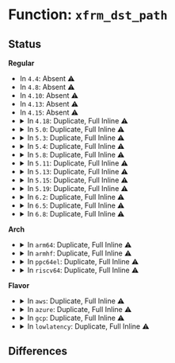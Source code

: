 # Function: <code>xfrm_dst_path</code>

## Status
<b>Regular</b>
<ul>
<li>
In <code>4.4</code>: Absent ⚠️
</li>
<li>
In <code>4.8</code>: Absent ⚠️
</li>
<li>
In <code>4.10</code>: Absent ⚠️
</li>
<li>
In <code>4.13</code>: Absent ⚠️
</li>
<li>
In <code>4.15</code>: Absent ⚠️
</li>
<li>
<details>
<summary>In <code>4.18</code>: Duplicate, Full Inline ⚠️</summary>

**Collision:** Static Duplication

**Inline:** Full

**Transformation:** False

**Instances:**

```
In net/core/sock.c (ffffffff81874a76)
Location: include/net/xfrm.h:1000
Inline: True
Inline callers:
  - net/core/sock.c:sk_setup_caps
```
```
In net/ipv4/route.c (ffffffff818e6823)
Location: include/net/xfrm.h:1000
Inline: True
Inline callers:
  - net/ipv4/route.c:ipv4_sk_update_pmtu
```
```
In net/xfrm/xfrm_policy.c (ffffffff8194a5b5)
Location: include/net/xfrm.h:1000
Inline: True
Inline callers:
  - net/xfrm/xfrm_policy.c:xfrm_confirm_neigh
  - net/xfrm/xfrm_policy.c:xfrm_neigh_lookup
  - net/xfrm/xfrm_policy.c:xfrm_default_advmss
  - net/xfrm/xfrm_policy.c:xfrm_bundle_ok
  - net/xfrm/xfrm_policy.c:xfrm_policy_queue_process
  - net/xfrm/xfrm_policy.c:xfrm_policy_queue_process
  - net/xfrm/xfrm_policy.c:xfrm_policy_queue_process
  - net/xfrm/xfrm_policy.c:xfrm_policy_queue_process
```
```
In net/xfrm/xfrm_device.c (ffffffff81958143)
Location: include/net/xfrm.h:1000
Inline: True
Inline callers:
  - net/xfrm/xfrm_device.c:xfrm_dev_offload_ok
```
```
In net/ipv6/ip6_output.c (ffffffff819613ac)
Location: include/net/xfrm.h:1000
Inline: True
Inline callers:
  - net/ipv6/ip6_output.c:ip6_setup_cork
  - net/ipv6/ip6_output.c:ip6_setup_cork
```
</details>
</li>
<li>
<details>
<summary>In <code>5.0</code>: Duplicate, Full Inline ⚠️</summary>

**Collision:** Static Duplication

**Inline:** Full

**Transformation:** False

**Instances:**

```
In net/core/sock.c (ffffffff81895288)
Location: include/net/xfrm.h:1018
Inline: True
Inline callers:
  - net/core/sock.c:sk_setup_caps
```
```
In net/ipv4/route.c (ffffffff8191367c)
Location: include/net/xfrm.h:1018
Inline: True
Inline callers:
  - net/ipv4/route.c:ipv4_sk_update_pmtu
```
```
In net/xfrm/xfrm_policy.c (ffffffff8197c575)
Location: include/net/xfrm.h:1018
Inline: True
Inline callers:
  - net/xfrm/xfrm_policy.c:xfrm_confirm_neigh
  - net/xfrm/xfrm_policy.c:xfrm_neigh_lookup
  - net/xfrm/xfrm_policy.c:xfrm_default_advmss
  - net/xfrm/xfrm_policy.c:xfrm_policy_queue_process
  - net/xfrm/xfrm_policy.c:xfrm_policy_queue_process
  - net/xfrm/xfrm_policy.c:xfrm_policy_queue_process
  - net/xfrm/xfrm_policy.c:xfrm_policy_queue_process
```
```
In net/xfrm/xfrm_device.c (ffffffff8198ca99)
Location: include/net/xfrm.h:1018
Inline: True
Inline callers:
  - net/xfrm/xfrm_device.c:xfrm_dev_offload_ok
```
```
In net/ipv6/ip6_output.c (ffffffff81995c86)
Location: include/net/xfrm.h:1018
Inline: True
Inline callers:
  - net/ipv6/ip6_output.c:ip6_setup_cork
  - net/ipv6/ip6_output.c:ip6_setup_cork
```
</details>
</li>
<li>
<details>
<summary>In <code>5.3</code>: Duplicate, Full Inline ⚠️</summary>

**Collision:** Static Duplication

**Inline:** Full

**Transformation:** False

**Instances:**

```
In net/core/sock.c (ffffffff818df825)
Location: include/net/xfrm.h:945
Inline: True
Inline callers:
  - net/core/sock.c:sk_setup_caps
```
```
In net/ipv4/route.c (ffffffff81975cc7)
Location: include/net/xfrm.h:945
Inline: True
Inline callers:
  - net/ipv4/route.c:ipv4_sk_update_pmtu
```
```
In net/xfrm/xfrm_policy.c (ffffffff819e5885)
Location: include/net/xfrm.h:945
Inline: True
Inline callers:
  - net/xfrm/xfrm_policy.c:xfrm_confirm_neigh
  - net/xfrm/xfrm_policy.c:xfrm_neigh_lookup
  - net/xfrm/xfrm_policy.c:xfrm_default_advmss
  - net/xfrm/xfrm_policy.c:xfrm_policy_queue_process
  - net/xfrm/xfrm_policy.c:xfrm_policy_queue_process
  - net/xfrm/xfrm_policy.c:xfrm_policy_queue_process
  - net/xfrm/xfrm_policy.c:xfrm_policy_queue_process
```
```
In net/xfrm/xfrm_device.c (ffffffff819f80a9)
Location: include/net/xfrm.h:945
Inline: True
Inline callers:
  - net/xfrm/xfrm_device.c:xfrm_dev_offload_ok
```
```
In net/ipv6/ip6_output.c (ffffffff81a019ca)
Location: include/net/xfrm.h:945
Inline: True
Inline callers:
  - net/ipv6/ip6_output.c:ip6_setup_cork
  - net/ipv6/ip6_output.c:ip6_setup_cork
```
</details>
</li>
<li>
<details>
<summary>In <code>5.4</code>: Duplicate, Full Inline ⚠️</summary>

**Collision:** Static Duplication

**Inline:** Full

**Transformation:** False

**Instances:**

```
In net/core/sock.c (ffffffff819119f5)
Location: include/net/xfrm.h:945
Inline: True
Inline callers:
  - net/core/sock.c:sk_setup_caps
```
```
In net/ipv4/route.c (ffffffff819ac6d7)
Location: include/net/xfrm.h:945
Inline: True
Inline callers:
  - net/ipv4/route.c:ipv4_sk_update_pmtu
```
```
In net/xfrm/xfrm_policy.c (ffffffff81a1c8b5)
Location: include/net/xfrm.h:945
Inline: True
Inline callers:
  - net/xfrm/xfrm_policy.c:xfrm_confirm_neigh
  - net/xfrm/xfrm_policy.c:xfrm_neigh_lookup
  - net/xfrm/xfrm_policy.c:xfrm_default_advmss
  - net/xfrm/xfrm_policy.c:xfrm_policy_queue_process
  - net/xfrm/xfrm_policy.c:xfrm_policy_queue_process
  - net/xfrm/xfrm_policy.c:xfrm_policy_queue_process
  - net/xfrm/xfrm_policy.c:xfrm_policy_queue_process
```
```
In net/xfrm/xfrm_device.c (ffffffff81a2ecf9)
Location: include/net/xfrm.h:945
Inline: True
Inline callers:
  - net/xfrm/xfrm_device.c:xfrm_dev_offload_ok
```
```
In net/ipv6/ip6_output.c (ffffffff81a3858b)
Location: include/net/xfrm.h:945
Inline: True
Inline callers:
  - net/ipv6/ip6_output.c:ip6_setup_cork
  - net/ipv6/ip6_output.c:ip6_setup_cork
```
</details>
</li>
<li>
<details>
<summary>In <code>5.8</code>: Duplicate, Full Inline ⚠️</summary>

**Collision:** Static Duplication

**Inline:** Full

**Transformation:** False

**Instances:**

```
In net/core/sock.c (ffffffff819e37c8)
Location: include/net/xfrm.h:943
Inline: True
Inline callers:
  - net/core/sock.c:sk_setup_caps
```
```
In net/ipv4/route.c (ffffffff81a96bb6)
Location: include/net/xfrm.h:943
Inline: True
Inline callers:
  - net/ipv4/route.c:ipv4_sk_update_pmtu
```
```
In net/xfrm/xfrm_policy.c (ffffffff81b0f6e5)
Location: include/net/xfrm.h:943
Inline: True
Inline callers:
  - net/xfrm/xfrm_policy.c:xfrm_confirm_neigh
  - net/xfrm/xfrm_policy.c:xfrm_neigh_lookup
  - net/xfrm/xfrm_policy.c:xfrm_default_advmss
  - net/xfrm/xfrm_policy.c:xfrm_bundle_ok
  - net/xfrm/xfrm_policy.c:xfrm_policy_queue_process
  - net/xfrm/xfrm_policy.c:xfrm_policy_queue_process
  - net/xfrm/xfrm_policy.c:xfrm_policy_queue_process
  - net/xfrm/xfrm_policy.c:xfrm_policy_queue_process
```
```
In net/xfrm/xfrm_device.c (ffffffff81b217e9)
Location: include/net/xfrm.h:943
Inline: True
Inline callers:
  - net/xfrm/xfrm_device.c:xfrm_dev_offload_ok
```
```
In net/ipv6/ip6_output.c (ffffffff81b2e41f)
Location: include/net/xfrm.h:943
Inline: True
Inline callers:
  - net/ipv6/ip6_output.c:ip6_setup_cork
  - net/ipv6/ip6_output.c:ip6_setup_cork
```
</details>
</li>
<li>
<details>
<summary>In <code>5.11</code>: Duplicate, Full Inline ⚠️</summary>

**Collision:** Static Duplication

**Inline:** Full

**Transformation:** False

**Instances:**

```
In net/core/sock.c (ffffffff819e331d)
Location: include/net/xfrm.h:946
Inline: True
Inline callers:
  - net/core/sock.c:sk_setup_caps
```
```
In net/ipv4/route.c (ffffffff81aa0c90)
Location: include/net/xfrm.h:946
Inline: True
Inline callers:
  - net/ipv4/route.c:ipv4_sk_update_pmtu
```
```
In net/xfrm/xfrm_policy.c (ffffffff81b1d9d5)
Location: include/net/xfrm.h:946
Inline: True
Inline callers:
  - net/xfrm/xfrm_policy.c:xfrm_confirm_neigh
  - net/xfrm/xfrm_policy.c:xfrm_neigh_lookup
  - net/xfrm/xfrm_policy.c:xfrm_default_advmss
  - net/xfrm/xfrm_policy.c:xfrm_bundle_ok
  - net/xfrm/xfrm_policy.c:xfrm_policy_queue_process
  - net/xfrm/xfrm_policy.c:xfrm_policy_queue_process
  - net/xfrm/xfrm_policy.c:xfrm_policy_queue_process
  - net/xfrm/xfrm_policy.c:xfrm_policy_queue_process
```
```
In net/xfrm/xfrm_device.c (ffffffff81b301b9)
Location: include/net/xfrm.h:946
Inline: True
Inline callers:
  - net/xfrm/xfrm_device.c:xfrm_dev_offload_ok
```
```
In net/ipv6/ip6_output.c (ffffffff81b3ce6f)
Location: include/net/xfrm.h:946
Inline: True
Inline callers:
  - net/ipv6/ip6_output.c:ip6_setup_cork
  - net/ipv6/ip6_output.c:ip6_setup_cork
```
</details>
</li>
<li>
<details>
<summary>In <code>5.13</code>: Duplicate, Full Inline ⚠️</summary>

**Collision:** Static Duplication

**Inline:** Full

**Transformation:** False

**Instances:**

```
In net/core/sock.c (ffffffff819c936a)
Location: include/net/xfrm.h:946
Inline: True
Inline callers:
  - net/core/sock.c:sk_setup_caps
```
```
In net/ipv4/route.c (ffffffff81a8bbc0)
Location: include/net/xfrm.h:946
Inline: True
Inline callers:
  - net/ipv4/route.c:ipv4_sk_update_pmtu
```
```
In net/xfrm/xfrm_policy.c (ffffffff81b0b225)
Location: include/net/xfrm.h:946
Inline: True
Inline callers:
  - net/xfrm/xfrm_policy.c:xfrm_confirm_neigh
  - net/xfrm/xfrm_policy.c:xfrm_neigh_lookup
  - net/xfrm/xfrm_policy.c:xfrm_default_advmss
  - net/xfrm/xfrm_policy.c:xfrm_bundle_ok
  - net/xfrm/xfrm_policy.c:xfrm_policy_queue_process
  - net/xfrm/xfrm_policy.c:xfrm_policy_queue_process
  - net/xfrm/xfrm_policy.c:xfrm_policy_queue_process
  - net/xfrm/xfrm_policy.c:xfrm_policy_queue_process
```
```
In net/xfrm/xfrm_device.c (ffffffff81b1def5)
Location: include/net/xfrm.h:946
Inline: True
Inline callers:
  - net/xfrm/xfrm_device.c:xfrm_dev_offload_ok
```
```
In net/ipv6/ip6_output.c (ffffffff81b2a2cf)
Location: include/net/xfrm.h:946
Inline: True
Inline callers:
  - net/ipv6/ip6_output.c:ip6_setup_cork
  - net/ipv6/ip6_output.c:ip6_setup_cork
```
</details>
</li>
<li>
<details>
<summary>In <code>5.15</code>: Duplicate, Full Inline ⚠️</summary>

**Collision:** Static Duplication

**Inline:** Full

**Transformation:** False

**Instances:**

```
In net/core/sock.c (ffffffff81a7870a)
Location: include/net/xfrm.h:942
Inline: True
Inline callers:
  - net/core/sock.c:sk_setup_caps
```
```
In net/ipv4/route.c (ffffffff81b46b50)
Location: include/net/xfrm.h:942
Inline: True
Inline callers:
  - net/ipv4/route.c:ipv4_sk_update_pmtu
```
```
In net/xfrm/xfrm_policy.c (ffffffff81bce0f5)
Location: include/net/xfrm.h:942
Inline: True
Inline callers:
  - net/xfrm/xfrm_policy.c:xfrm_confirm_neigh
  - net/xfrm/xfrm_policy.c:xfrm_neigh_lookup
  - net/xfrm/xfrm_policy.c:xfrm_default_advmss
  - net/xfrm/xfrm_policy.c:xfrm_bundle_ok
  - net/xfrm/xfrm_policy.c:xfrm_policy_queue_process
  - net/xfrm/xfrm_policy.c:xfrm_policy_queue_process
  - net/xfrm/xfrm_policy.c:xfrm_policy_queue_process
  - net/xfrm/xfrm_policy.c:xfrm_policy_queue_process
```
```
In net/xfrm/xfrm_device.c (ffffffff81be29e5)
Location: include/net/xfrm.h:942
Inline: True
Inline callers:
  - net/xfrm/xfrm_device.c:xfrm_dev_offload_ok
```
```
In net/ipv6/ip6_output.c (ffffffff81befeaa)
Location: include/net/xfrm.h:942
Inline: True
Inline callers:
  - net/ipv6/ip6_output.c:ip6_setup_cork
  - net/ipv6/ip6_output.c:ip6_setup_cork
```
</details>
</li>
<li>
<details>
<summary>In <code>5.19</code>: Duplicate, Full Inline ⚠️</summary>

**Collision:** Static Duplication

**Inline:** Full

**Transformation:** False

**Instances:**

```
In net/core/sock.c (ffffffff81bec076)
Location: include/net/xfrm.h:945
Inline: True
Inline callers:
  - net/core/sock.c:sk_setup_caps
```
```
In net/ipv4/route.c (ffffffff81cd3c06)
Location: include/net/xfrm.h:945
Inline: True
Inline callers:
  - net/ipv4/route.c:ipv4_sk_update_pmtu
```
```
In net/xfrm/xfrm_policy.c (ffffffff81d641d5)
Location: include/net/xfrm.h:945
Inline: True
Inline callers:
  - net/xfrm/xfrm_policy.c:xfrm_confirm_neigh
  - net/xfrm/xfrm_policy.c:xfrm_neigh_lookup
  - net/xfrm/xfrm_policy.c:xfrm_default_advmss
  - net/xfrm/xfrm_policy.c:xfrm_bundle_ok
  - net/xfrm/xfrm_policy.c:xfrm_policy_queue_process
  - net/xfrm/xfrm_policy.c:xfrm_policy_queue_process
  - net/xfrm/xfrm_policy.c:xfrm_policy_queue_process
  - net/xfrm/xfrm_policy.c:xfrm_policy_queue_process
```
```
In net/xfrm/xfrm_device.c (ffffffff81d79b3f)
Location: include/net/xfrm.h:945
Inline: True
Inline callers:
  - net/xfrm/xfrm_device.c:xfrm_dev_offload_ok
```
```
In net/ipv6/ip6_output.c (ffffffff81d87f3f)
Location: include/net/xfrm.h:945
Inline: True
Inline callers:
  - net/ipv6/ip6_output.c:ip6_setup_cork
  - net/ipv6/ip6_output.c:ip6_setup_cork
```
</details>
</li>
<li>
<details>
<summary>In <code>6.2</code>: Duplicate, Full Inline ⚠️</summary>

**Collision:** Static Duplication

**Inline:** Full

**Transformation:** False

**Instances:**

```
In net/core/sock.c (ffffffff81d98a46)
Location: include/net/xfrm.h:962
Inline: True
Inline callers:
  - net/core/sock.c:sk_setup_caps
```
```
In net/ipv4/route.c (ffffffff81e93e36)
Location: include/net/xfrm.h:962
Inline: True
Inline callers:
  - net/ipv4/route.c:ipv4_sk_update_pmtu
```
```
In net/xfrm/xfrm_policy.c (ffffffff81f2ef65)
Location: include/net/xfrm.h:962
Inline: True
Inline callers:
  - net/xfrm/xfrm_policy.c:xfrm_confirm_neigh
  - net/xfrm/xfrm_policy.c:xfrm_neigh_lookup
  - net/xfrm/xfrm_policy.c:xfrm_default_advmss
  - net/xfrm/xfrm_policy.c:xfrm_bundle_ok
  - net/xfrm/xfrm_policy.c:xfrm_policy_queue_process
  - net/xfrm/xfrm_policy.c:xfrm_policy_queue_process
  - net/xfrm/xfrm_policy.c:xfrm_policy_queue_process
  - net/xfrm/xfrm_policy.c:xfrm_policy_queue_process
```
```
In net/xfrm/xfrm_device.c (ffffffff81f4693e)
Location: include/net/xfrm.h:962
Inline: True
Inline callers:
  - net/xfrm/xfrm_device.c:xfrm_dev_offload_ok
```
```
In net/ipv6/ip6_output.c (ffffffff81f55cdb)
Location: include/net/xfrm.h:962
Inline: True
Inline callers:
  - net/ipv6/ip6_output.c:ip6_setup_cork
  - net/ipv6/ip6_output.c:ip6_setup_cork
```
</details>
</li>
<li>
<details>
<summary>In <code>6.5</code>: Duplicate, Full Inline ⚠️</summary>

**Collision:** Static Duplication

**Inline:** Full

**Transformation:** False

**Instances:**

```
In net/core/sock.c (ffffffff81e08232)
Location: include/net/xfrm.h:967
Inline: True
Inline callers:
  - net/core/sock.c:sk_setup_caps
```
```
In net/ipv4/route.c (ffffffff81ef25cc)
Location: include/net/xfrm.h:967
Inline: True
Inline callers:
  - net/ipv4/route.c:ipv4_sk_update_pmtu
```
```
In net/xfrm/xfrm_policy.c (ffffffff81f8f4a5)
Location: include/net/xfrm.h:967
Inline: True
Inline callers:
  - net/xfrm/xfrm_policy.c:xfrm_confirm_neigh
  - net/xfrm/xfrm_policy.c:xfrm_neigh_lookup
  - net/xfrm/xfrm_policy.c:xfrm_default_advmss
  - net/xfrm/xfrm_policy.c:xfrm_bundle_ok
  - net/xfrm/xfrm_policy.c:xfrm_policy_queue_process
  - net/xfrm/xfrm_policy.c:xfrm_policy_queue_process
  - net/xfrm/xfrm_policy.c:xfrm_policy_queue_process
  - net/xfrm/xfrm_policy.c:xfrm_policy_queue_process
```
```
In net/xfrm/xfrm_device.c (ffffffff81fa627e)
Location: include/net/xfrm.h:967
Inline: True
Inline callers:
  - net/xfrm/xfrm_device.c:xfrm_dev_offload_ok
```
```
In net/ipv6/ip6_output.c (ffffffff81fb56b3)
Location: include/net/xfrm.h:967
Inline: True
Inline callers:
  - net/ipv6/ip6_output.c:ip6_setup_cork
  - net/ipv6/ip6_output.c:ip6_setup_cork
```
</details>
</li>
<li>
<details>
<summary>In <code>6.8</code>: Duplicate, Full Inline ⚠️</summary>

**Collision:** Static Duplication

**Inline:** Full

**Transformation:** False

**Instances:**

```
In net/core/sock.c (ffffffff81ec4c85)
Location: include/net/xfrm.h:967
Inline: True
Inline callers:
  - net/core/sock.c:sk_setup_caps
```
```
In net/ipv4/route.c (ffffffff81fb66e9)
Location: include/net/xfrm.h:967
Inline: True
Inline callers:
  - net/ipv4/route.c:ipv4_sk_update_pmtu
```
```
In net/xfrm/xfrm_policy.c (ffffffff8205d205)
Location: include/net/xfrm.h:967
Inline: True
Inline callers:
  - net/xfrm/xfrm_policy.c:xfrm_confirm_neigh
  - net/xfrm/xfrm_policy.c:xfrm_neigh_lookup
  - net/xfrm/xfrm_policy.c:xfrm_default_advmss
  - net/xfrm/xfrm_policy.c:xfrm_bundle_ok
  - net/xfrm/xfrm_policy.c:xfrm_policy_queue_process
  - net/xfrm/xfrm_policy.c:xfrm_policy_queue_process
  - net/xfrm/xfrm_policy.c:xfrm_policy_queue_process
  - net/xfrm/xfrm_policy.c:xfrm_policy_queue_process
```
```
In net/xfrm/xfrm_device.c (ffffffff82073571)
Location: include/net/xfrm.h:967
Inline: True
Inline callers:
  - net/xfrm/xfrm_device.c:xfrm_dev_offload_ok
```
```
In net/ipv6/ip6_output.c (ffffffff82082de0)
Location: include/net/xfrm.h:967
Inline: True
Inline callers:
  - net/ipv6/ip6_output.c:ip6_setup_cork
```
</details>
</li>
</ul>
<b>Arch</b>
<ul>
<li>
<details>
<summary>In <code>arm64</code>: Duplicate, Full Inline ⚠️</summary>

**Collision:** Static Duplication

**Inline:** Full

**Transformation:** False

**Instances:**

```
In net/core/sock.c (ffff800010ba9610)
Location: include/net/xfrm.h:945
Inline: True
Inline callers:
  - net/core/sock.c:sk_setup_caps
```
```
In net/ipv4/route.c (ffff800010c5c8a8)
Location: include/net/xfrm.h:945
Inline: True
Inline callers:
  - net/ipv4/route.c:ipv4_sk_update_pmtu
```
```
In net/xfrm/xfrm_policy.c (ffff800010cd8afc)
Location: include/net/xfrm.h:945
Inline: True
Inline callers:
  - net/xfrm/xfrm_policy.c:xfrm_confirm_neigh
  - net/xfrm/xfrm_policy.c:xfrm_neigh_lookup
  - net/xfrm/xfrm_policy.c:xfrm_default_advmss
  - net/xfrm/xfrm_policy.c:xfrm_policy_queue_process
  - net/xfrm/xfrm_policy.c:xfrm_policy_queue_process
  - net/xfrm/xfrm_policy.c:xfrm_policy_queue_process
  - net/xfrm/xfrm_policy.c:xfrm_policy_queue_process
```
```
In net/xfrm/xfrm_device.c (ffff800010cedb40)
Location: include/net/xfrm.h:945
Inline: True
Inline callers:
  - net/xfrm/xfrm_device.c:xfrm_dev_offload_ok
```
```
In net/ipv6/ip6_output.c (ffff800010cf8b04)
Location: include/net/xfrm.h:945
Inline: True
Inline callers:
  - net/ipv6/ip6_output.c:ip6_setup_cork
  - net/ipv6/ip6_output.c:ip6_setup_cork
```
</details>
</li>
<li>
<details>
<summary>In <code>armhf</code>: Duplicate, Full Inline ⚠️</summary>

**Collision:** Static Duplication

**Inline:** Full

**Transformation:** False

**Instances:**

```
In net/core/sock.c (c0cca650)
Location: include/net/xfrm.h:945
Inline: True
Inline callers:
  - net/core/sock.c:sk_setup_caps
```
```
In net/ipv4/route.c (c0d6bf40)
Location: include/net/xfrm.h:945
Inline: True
Inline callers:
  - net/ipv4/route.c:ipv4_sk_update_pmtu
```
```
In net/xfrm/xfrm_policy.c (c0de2754)
Location: include/net/xfrm.h:945
Inline: True
Inline callers:
  - net/xfrm/xfrm_policy.c:xfrm_confirm_neigh
  - net/xfrm/xfrm_policy.c:xfrm_neigh_lookup
  - net/xfrm/xfrm_policy.c:xfrm_default_advmss
  - net/xfrm/xfrm_policy.c:xfrm_policy_queue_process
  - net/xfrm/xfrm_policy.c:xfrm_policy_queue_process
  - net/xfrm/xfrm_policy.c:xfrm_policy_queue_process
  - net/xfrm/xfrm_policy.c:xfrm_policy_queue_process
```
```
In net/xfrm/xfrm_device.c (c0df5c0c)
Location: include/net/xfrm.h:945
Inline: True
Inline callers:
  - net/xfrm/xfrm_device.c:xfrm_dev_offload_ok
```
```
In net/ipv6/ip6_output.c (c0e001c8)
Location: include/net/xfrm.h:945
Inline: True
Inline callers:
  - net/ipv6/ip6_output.c:ip6_setup_cork
  - net/ipv6/ip6_output.c:ip6_setup_cork
```
</details>
</li>
<li>
<details>
<summary>In <code>ppc64el</code>: Duplicate, Full Inline ⚠️</summary>

**Collision:** Static Duplication

**Inline:** Full

**Transformation:** False

**Instances:**

```
In net/core/sock.c (c000000000c7e6e0)
Location: include/net/xfrm.h:945
Inline: True
Inline callers:
  - net/core/sock.c:sk_setup_caps
```
```
In net/ipv4/route.c (c000000000d5eca8)
Location: include/net/xfrm.h:945
Inline: True
Inline callers:
  - net/ipv4/route.c:ipv4_sk_update_pmtu
```
```
In net/xfrm/xfrm_policy.c (c000000000df938c)
Location: include/net/xfrm.h:945
Inline: True
Inline callers:
  - net/xfrm/xfrm_policy.c:xfrm_confirm_neigh
  - net/xfrm/xfrm_policy.c:xfrm_neigh_lookup
  - net/xfrm/xfrm_policy.c:xfrm_default_advmss
  - net/xfrm/xfrm_policy.c:xfrm_policy_queue_process
  - net/xfrm/xfrm_policy.c:xfrm_policy_queue_process
  - net/xfrm/xfrm_policy.c:xfrm_policy_queue_process
  - net/xfrm/xfrm_policy.c:xfrm_policy_queue_process
```
```
In net/xfrm/xfrm_device.c (c000000000e124d0)
Location: include/net/xfrm.h:945
Inline: True
Inline callers:
  - net/xfrm/xfrm_device.c:xfrm_dev_offload_ok
```
```
In net/ipv6/ip6_output.c (c000000000e21cec)
Location: include/net/xfrm.h:945
Inline: True
Inline callers:
  - net/ipv6/ip6_output.c:ip6_setup_cork
  - net/ipv6/ip6_output.c:ip6_setup_cork
```
</details>
</li>
<li>
<details>
<summary>In <code>riscv64</code>: Duplicate, Full Inline ⚠️</summary>

**Collision:** Static Duplication

**Inline:** Full

**Transformation:** False

**Instances:**

```
In net/core/sock.c (ffffffe00073c99a)
Location: include/net/xfrm.h:945
Inline: True
Inline callers:
  - net/core/sock.c:sk_setup_caps
```
```
In net/ipv4/route.c (ffffffe0007c56e0)
Location: include/net/xfrm.h:945
Inline: True
Inline callers:
  - net/ipv4/route.c:ipv4_sk_update_pmtu
```
```
In net/xfrm/xfrm_policy.c (ffffffe000829046)
Location: include/net/xfrm.h:945
Inline: True
Inline callers:
  - net/xfrm/xfrm_policy.c:xfrm_confirm_neigh
  - net/xfrm/xfrm_policy.c:xfrm_neigh_lookup
  - net/xfrm/xfrm_policy.c:xfrm_default_advmss
  - net/xfrm/xfrm_policy.c:xfrm_policy_queue_process
  - net/xfrm/xfrm_policy.c:xfrm_policy_queue_process
  - net/xfrm/xfrm_policy.c:xfrm_policy_queue_process
  - net/xfrm/xfrm_policy.c:xfrm_policy_queue_process
```
```
In net/xfrm/xfrm_device.c (ffffffe00083b0ee)
Location: include/net/xfrm.h:945
Inline: True
Inline callers:
  - net/xfrm/xfrm_device.c:xfrm_dev_offload_ok
```
```
In net/ipv6/ip6_output.c (ffffffe000844826)
Location: include/net/xfrm.h:945
Inline: True
Inline callers:
  - net/ipv6/ip6_output.c:ip6_setup_cork
  - net/ipv6/ip6_output.c:ip6_setup_cork
```
</details>
</li>
</ul>
<b>Flavor</b>
<ul>
<li>
<details>
<summary>In <code>aws</code>: Duplicate, Full Inline ⚠️</summary>

**Collision:** Static Duplication

**Inline:** Full

**Transformation:** False

**Instances:**

```
In net/core/sock.c (ffffffff818b19f5)
Location: include/net/xfrm.h:945
Inline: True
Inline callers:
  - net/core/sock.c:sk_setup_caps
```
```
In net/ipv4/route.c (ffffffff8194c547)
Location: include/net/xfrm.h:945
Inline: True
Inline callers:
  - net/ipv4/route.c:ipv4_sk_update_pmtu
```
```
In net/xfrm/xfrm_policy.c (ffffffff819bbf45)
Location: include/net/xfrm.h:945
Inline: True
Inline callers:
  - net/xfrm/xfrm_policy.c:xfrm_confirm_neigh
  - net/xfrm/xfrm_policy.c:xfrm_neigh_lookup
  - net/xfrm/xfrm_policy.c:xfrm_default_advmss
  - net/xfrm/xfrm_policy.c:xfrm_policy_queue_process
  - net/xfrm/xfrm_policy.c:xfrm_policy_queue_process
  - net/xfrm/xfrm_policy.c:xfrm_policy_queue_process
  - net/xfrm/xfrm_policy.c:xfrm_policy_queue_process
```
```
In net/xfrm/xfrm_device.c (ffffffff819ce389)
Location: include/net/xfrm.h:945
Inline: True
Inline callers:
  - net/xfrm/xfrm_device.c:xfrm_dev_offload_ok
```
```
In net/ipv6/ip6_output.c (ffffffff819d7c1b)
Location: include/net/xfrm.h:945
Inline: True
Inline callers:
  - net/ipv6/ip6_output.c:ip6_setup_cork
  - net/ipv6/ip6_output.c:ip6_setup_cork
```
</details>
</li>
<li>
<details>
<summary>In <code>azure</code>: Duplicate, Full Inline ⚠️</summary>

**Collision:** Static Duplication

**Inline:** Full

**Transformation:** False

**Instances:**

```
In net/core/sock.c (ffffffff8186b945)
Location: include/net/xfrm.h:945
Inline: True
Inline callers:
  - net/core/sock.c:sk_setup_caps
```
```
In net/ipv4/route.c (ffffffff81906037)
Location: include/net/xfrm.h:945
Inline: True
Inline callers:
  - net/ipv4/route.c:ipv4_sk_update_pmtu
```
```
In net/xfrm/xfrm_policy.c (ffffffff81978d35)
Location: include/net/xfrm.h:945
Inline: True
Inline callers:
  - net/xfrm/xfrm_policy.c:xfrm_confirm_neigh
  - net/xfrm/xfrm_policy.c:xfrm_neigh_lookup
  - net/xfrm/xfrm_policy.c:xfrm_default_advmss
  - net/xfrm/xfrm_policy.c:xfrm_policy_queue_process
  - net/xfrm/xfrm_policy.c:xfrm_policy_queue_process
  - net/xfrm/xfrm_policy.c:xfrm_policy_queue_process
  - net/xfrm/xfrm_policy.c:xfrm_policy_queue_process
```
```
In net/xfrm/xfrm_device.c (ffffffff8198b179)
Location: include/net/xfrm.h:945
Inline: True
Inline callers:
  - net/xfrm/xfrm_device.c:xfrm_dev_offload_ok
```
```
In net/ipv6/ip6_output.c (ffffffff819949db)
Location: include/net/xfrm.h:945
Inline: True
Inline callers:
  - net/ipv6/ip6_output.c:ip6_setup_cork
  - net/ipv6/ip6_output.c:ip6_setup_cork
```
</details>
</li>
<li>
<details>
<summary>In <code>gcp</code>: Duplicate, Full Inline ⚠️</summary>

**Collision:** Static Duplication

**Inline:** Full

**Transformation:** False

**Instances:**

```
In net/core/sock.c (ffffffff819029f5)
Location: include/net/xfrm.h:945
Inline: True
Inline callers:
  - net/core/sock.c:sk_setup_caps
```
```
In net/ipv4/route.c (ffffffff819b6d17)
Location: include/net/xfrm.h:945
Inline: True
Inline callers:
  - net/ipv4/route.c:ipv4_sk_update_pmtu
```
```
In net/xfrm/xfrm_policy.c (ffffffff81a269c5)
Location: include/net/xfrm.h:945
Inline: True
Inline callers:
  - net/xfrm/xfrm_policy.c:xfrm_confirm_neigh
  - net/xfrm/xfrm_policy.c:xfrm_neigh_lookup
  - net/xfrm/xfrm_policy.c:xfrm_default_advmss
  - net/xfrm/xfrm_policy.c:xfrm_policy_queue_process
  - net/xfrm/xfrm_policy.c:xfrm_policy_queue_process
  - net/xfrm/xfrm_policy.c:xfrm_policy_queue_process
  - net/xfrm/xfrm_policy.c:xfrm_policy_queue_process
```
```
In net/xfrm/xfrm_device.c (ffffffff81a38e09)
Location: include/net/xfrm.h:945
Inline: True
Inline callers:
  - net/xfrm/xfrm_device.c:xfrm_dev_offload_ok
```
```
In net/ipv6/ip6_output.c (ffffffff81a4269b)
Location: include/net/xfrm.h:945
Inline: True
Inline callers:
  - net/ipv6/ip6_output.c:ip6_setup_cork
  - net/ipv6/ip6_output.c:ip6_setup_cork
```
</details>
</li>
<li>
<details>
<summary>In <code>lowlatency</code>: Duplicate, Full Inline ⚠️</summary>

**Collision:** Static Duplication

**Inline:** Full

**Transformation:** False

**Instances:**

```
In net/core/sock.c (ffffffff81923995)
Location: include/net/xfrm.h:945
Inline: True
Inline callers:
  - net/core/sock.c:sk_setup_caps
```
```
In net/ipv4/route.c (ffffffff819c059a)
Location: include/net/xfrm.h:945
Inline: True
Inline callers:
  - net/ipv4/route.c:ipv4_sk_update_pmtu
```
```
In net/xfrm/xfrm_policy.c (ffffffff81a31e75)
Location: include/net/xfrm.h:945
Inline: True
Inline callers:
  - net/xfrm/xfrm_policy.c:xfrm_confirm_neigh
  - net/xfrm/xfrm_policy.c:xfrm_neigh_lookup
  - net/xfrm/xfrm_policy.c:xfrm_default_advmss
  - net/xfrm/xfrm_policy.c:xfrm_policy_queue_process
  - net/xfrm/xfrm_policy.c:xfrm_policy_queue_process
  - net/xfrm/xfrm_policy.c:xfrm_policy_queue_process
  - net/xfrm/xfrm_policy.c:xfrm_policy_queue_process
```
```
In net/xfrm/xfrm_device.c (ffffffff81a44829)
Location: include/net/xfrm.h:945
Inline: True
Inline callers:
  - net/xfrm/xfrm_device.c:xfrm_dev_offload_ok
```
```
In net/ipv6/ip6_output.c (ffffffff81a4e32b)
Location: include/net/xfrm.h:945
Inline: True
Inline callers:
  - net/ipv6/ip6_output.c:ip6_setup_cork
  - net/ipv6/ip6_output.c:ip6_setup_cork
```
</details>
</li>
</ul>

## Differences

